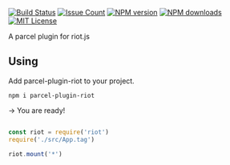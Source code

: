 [![Build Status][travis-image]][travis-url]
[![Issue Count][codeclimate-image]][codeclimate-url]
[![NPM version][npm-version-image]][npm-url]
[![NPM downloads][npm-downloads-image]][npm-url]
[![MIT License][license-image]][license-url]

A parcel plugin for riot.js

## Using
Add parcel-plugin-riot to your project.
```
npm i parcel-plugin-riot
```

-> You are ready!

```javascript

const riot = require('riot')
require('./src/App.tag')

riot.mount('*')
```


[travis-image]:  https://img.shields.io/travis/riot/parcel-plugin-riot.svg?style=flat-square
[travis-url]:    https://travis-ci.org/riot/parcel-plugin-riot

[license-image]: https://img.shields.io/badge/license-MIT-000000.svg?style=flat-square
[license-url]:   LICENSE

[npm-version-image]:   https://img.shields.io/npm/v/riot-parcel-plugin-riot.svg?style=flat-square
[npm-downloads-image]: https://img.shields.io/npm/dm/riot-parcel-plugin-riot.svg?style=flat-square
[npm-url]:             https://npmjs.org/package/riot-parcel-plugin-riot

[codeclimate-image]: https://api.codeclimate.com/v1/badges/37de24282e8d113bb0cc/maintainability
[codeclimate-url]:   https://codeclimate.com/github/riot/parcel-plugin-riot

